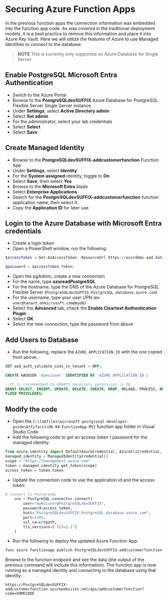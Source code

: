 # Securing Azure Function Apps

In the previous function apps the connection information was embedded into the function app code.  As was covered in the traditional deployment models, it is a best practice to remove this information and place it into Azure Key Vault.  Here we will utilize the features of Azure to use Managed Identities to connect to the database.

> **NOTE** This is currently only supported on Azure Database for Single Server.

## Enable PostgreSQL Microsoft Entra Authentication

- Switch to the Azure Portal
- Browse to the **PostgreSQLdevSUFFIX** Azure Database for PostgreSQL Flexible Server Single Server instance
- Under **Settings**, select **Active Directory admin**
- Select **Set admin**
- For the administrator, select your lab credentials
- Select **Select**
- Select **Save**

## Create Managed Identity

- Browse to the **PostgreSQLdevSUFFIX-addcustomerfunction** Function App
- Under **Settings**, select **Identity**
- For the **System assigned** identity, toggle to **On**
- Select **Save**, then select **Yes**
- Browse to the **Microsoft Entra** blade
- Select **Enterprise Applications**
- Search for the **PostgreSQLdevSUFFIX-addcustomerfunction** function application name, then select it.
- Copy the **Application ID** for later use

## Login to the Azure Database with Microsoft Entra credentials

- Create a login token
- Open a PowerShell window, run the following:

```PowerShell
$accessToken = Get-AzAccessToken -ResourceUrl https://ossrdbms-aad.database.windows.net

$password = $accessToken.Token;
```

- Open the pgAdmin, create a new connection
- For the name, type **azureadPostgreSQL**
- For the hostname, type the DNS of the Azure Database for PostgreSQL Flexible Server (`PostgreSQLdevSUFFIX.PostgreSQL.database.azure.com`)
- For the username, type your user UPN (ex `user@tenant.onmicrosoft.com@mydb`)
- Select the **Advanced** tab, check the **Enable Cleartext Authentication Plugin**
- Select **OK**
- Select the new connection, type the password from above

## Add Users to Database

- Run the following, replace the `AZURE_APPLICATION_ID` with the one copied from above:

```sql
SET aad_auth_validate_oids_in_tenant = OFF;

CREATE AADUSER 'mymsiuser' IDENTIFIED BY 'AZURE_APPLICATION_ID';

--It is recommended to GRANTS necessary permission in DB
GRANT SELECT, INSERT, UPDATE, DELETE, CREATE, DROP, RELOAD, PROCESS, REFERENCES, INDEX, ALTER, SHOW DATABASES, CREATE TEMPORARY TABLES, LOCK TABLES, EXECUTE, REPLICATION SLAVE, REPLICATION CLIENT, CREATE VIEW, SHOW VIEW, CREATE ROUTINE, ALTER ROUTINE, CREATE USER, EVENT, TRIGGER ON *.* TO 'mymsiuser'@'%' WITH GRANT OPTION;
FLUSH PRIVILEGES;
```

## Modify the code

- Open the `C:\labfiles\microsoft-postgresql-developer-guide\Artifacts\06-04-FunctionApp-MSI` function app folder in Visual Studio Code
- Add the following code to get an access token \ password for the managed identity:

```python
from azure.identity import DefaultAzureCredential, AzureCliCredential, ChainedTokenCredential, ManagedIdentityCredential
managed_identity = ManagedIdentityCredential()
scope = "https://management.azure.com"
token = managed_identity.get_token(scope)
access_token = token.token
```

- Update the connection code to use the application id and the access token:

```python
# Connect to PostgreSQL
    cnx = PostgreSQL.connector.connect(
        user="mymsiuser@PostgreSQLdevSUFFIX", 
        password=access_token, 
        host="PostgreSQLdevSUFFIX.PostgreSQL.database.azure.com", 
        port=3306,
        ssl_ca=crtpath,
        tls_versions=['TLSv1.2']
    )
```

- Run the following to deploy the updated Azure Function App:

```powershell
func azure functionapp publish PostgreSQLdevSUFFIX-addcustomerfunction --force --python
```

Browse to the function endpoint and see the data (the output of the previous command will include this information).  The function app is now running as a managed identity and connecting to the database using that identity:

```text
https://PostgreSQLdevSUFFIX-addcustomerfunction.azurewebsites.net/api/addcustomerfunction?code=SOMECODE
```
